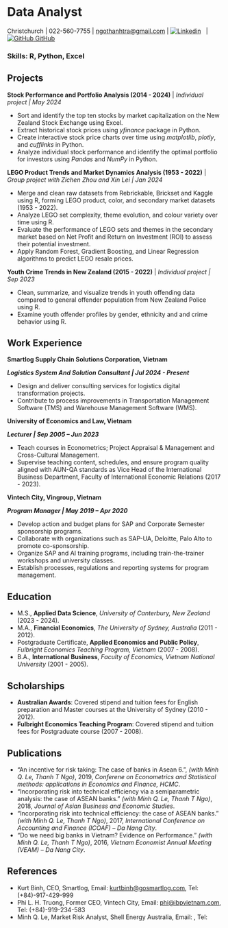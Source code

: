 # Data Analyst
Christchurch | 022-560-7755 | ngothanhtra@gmail.com | [![Linkedin](https://i.sstatic.net/gVE0j.png)](https://www.linkedin.com/in/thanh-tra-ngo-71a23b3b/)
&nbsp; | [![GitHub](https://i.sstatic.net/tskMh.png) GitHub](https://camellia912.github.io/portfolio/)

### Skills: R, Python, Excel

## Projects
**Stock Performance and Portfolio Analysis (2014 - 2024)** | _Individual project | May 2024_
- Sort and identify the top ten stocks by market capitalization on the New Zealand Stock Exchange using Excel.
- Extract historical stock prices using *yfinance* package in Python.
- Create interactive stock price charts over time using *matplotlib*, *plotly*, and *cufflinks* in Python.
- Analyze individual stock performance and identify the optimal portfolio for investors using *Pandas* and *NumPy* in Python.

**LEGO Product Trends and Market Dynamics Analysis (1953 - 2022)** | _Group project with Zichen Zhou and Xin Lei | Jan 2024_
- Merge and clean raw datasets from Rebrickable, Brickset and Kaggle using R, forming LEGO product, color, and secondary market datasets (1953 - 2022).
- Analyze LEGO set complexity, theme evolution, and colour variety over time using R. 
- Evaluate the performance of LEGO sets and themes in the secondary market based on Net Profit and Return on Investment (ROI) to assess their potential investment.
- Apply Random Forest, Gradient Boosting, and Linear Regression algorithms to predict LEGO resale prices.

**Youth Crime Trends in New Zealand (2015 - 2022)** | _Individual project | Sep 2023_
- Clean, summarize, and visualize trends in youth offending data compared to general offender population from New Zealand Police using R.
- Examine youth offender profiles by gender, ethnicity and and crime behavior using R.

## Work Experience
**Smartlog Supply Chain Solutions Corporation, Vietnam**

***Logistics System And Solution Consultant | Jul 2024 - Present*** 
- Design and deliver consulting services for logistics digital transformation projects.
- Contribute to process improvements in Transportation Management Software (TMS) and Warehouse Management Software (WMS).

**University of Economics and Law, Vietnam**

***Lecturer | Sep 2005 – Jun 2023***
- Teach courses in Econometrics; Project Appraisal & Management and Cross-Cultural Management.
- Supervise teaching content, schedules, and ensure program quality aligned with AUN-QA standards as Vice Head of the International Business Department, Faculty of International Economic Relations (2017 - 2023).

**Vintech City, Vingroup, Vietnam**

***Program Manager | May 2019 – Apr 2020***
- Develop action and budget plans for SAP and Corporate Semester sponsorship programs.
- Collaborate with organizations such as SAP-UA, Deloitte, Palo Alto to promote co-sponsorship.
- Organize SAP and AI training programs, including train-the-trainer workshops and university classes. 
- Establish processes, regulations and reporting systems for program management.

## Education
- M.S., **Applied Data Science**, _University of Canterbury, New Zealand_ (2023 - 2024).
- M.A., **Financial Economics**, _The University of Sydney, Australia_ (2011 - 2012).
- Postgraduate Certificate, **Applied Economics and Public Policy**, _Fulbright Economics Teaching Program, Vietnam_ (2007 - 2008).
- B.A., **International Business**, _Faculty of Economics, Vietnam National University_ (2001 - 2005).

## Scholarships
- **Australian Awards**: Covered stipend and tuition fees for English preparation and Master courses at the University of Sydney (2010 - 2012).
- **Fulbright Economics Teaching Program**: Covered stipend and tuition fees for Postgraduate course (2007 - 2008).

## Publications
- “An incentive for risk taking: The case of banks in Asean 6.”, _(with Minh Q. Le, Thanh T Ngo)_, 2019, _Conferene on Econometrics and Statistical methods: applications in Economics and Finance, HCMC_.
- “Incorporating risk into technical efficiency via a semiparametric analysis: the case of ASEAN banks.” _(with Minh Q. Le, Thanh T Ngo)_, 2018, _Journal of Asian Business and Economic Studies_.
- “Incorporating risk into technical efficiency: the case of ASEAN banks.” _(with Minh Q. Le, Thanh T Ngo)_, 2017, _International Conference on Accounting and Finance (ICOAF) – Da Nang City_.
- “Do we need big banks in Vietnam? Evidence on Performance.” _(with Minh Q. Le, Thanh T Ngo)_, 2016, _Vietnam Economist Annual Meeting (VEAM) – Da Nang City_.

## References
- Kurt Binh, CEO, Smartlog, Email: kurtbinh@gosmartlog.com, Tel: (+84)-917-429-999
- Phi L. H. Truong, Former CEO, Vintech City, Email: phi@ibpvietnam.com, Tel: (+84)-919-234-583
- Minh Q. Le, Market Risk Analyst, Shell Energy Australia, Email: , Tel:

